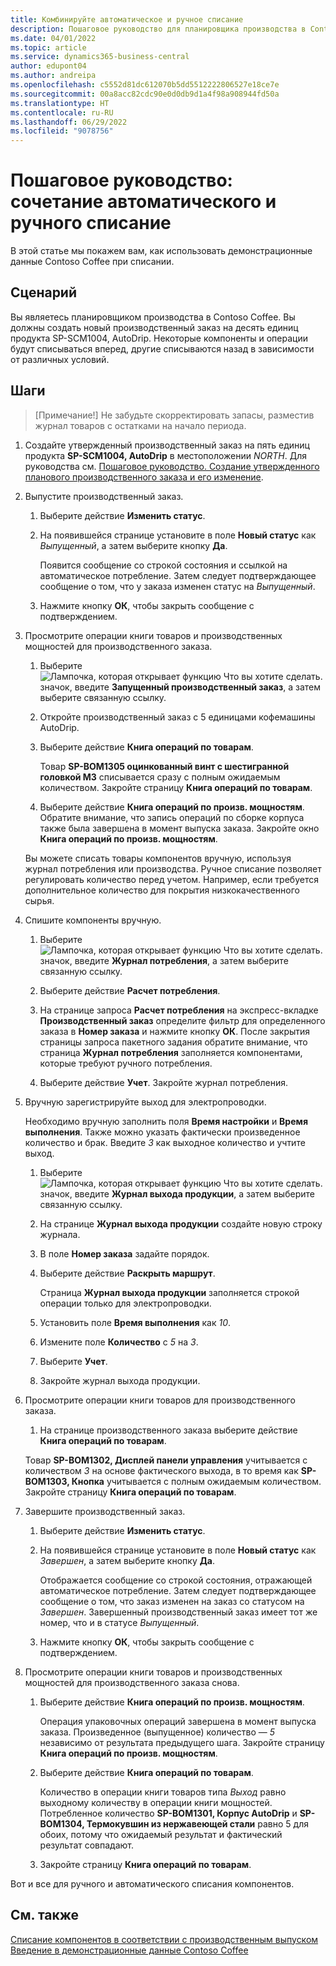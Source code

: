 ```yaml
---
title: Комбинируйте автоматическое и ручное списание
description: Пошаговое руководство для планировщика производства в Contoso Coffee, который хочет совместить автоматическое и ручное списание.
ms.date: 04/01/2022
ms.topic: article
ms.service: dynamics365-business-central
author: edupont04
ms.author: andreipa
ms.openlocfilehash: c5552d81dc612070b5dd5512222806527e18ce7e
ms.sourcegitcommit: 00a8acc82cdc90e0d0db9d1a4f98a908944fd50a
ms.translationtype: HT
ms.contentlocale: ru-RU
ms.lasthandoff: 06/29/2022
ms.locfileid: "9078756"
---
```

# <a name="walkthrough-combine-automatic-and-manual-flushing"></a>Пошаговое руководство: сочетание автоматического и ручного списание

В этой статье мы покажем вам, как использовать демонстрационные данные Contoso Coffee при списании.  

## <a name="scenario"></a>Сценарий

Вы являетесь планировщиком производства в Contoso Coffee. Вы должны создать новый производственный заказ на десять единиц продукта SP-SCM1004, AutoDrip. Некоторые компоненты и операции будут списываться вперед, другие списываются назад в зависимости от различных условий.

## <a name="steps"></a>Шаги

> [Примечание!] Не забудьте скорректировать запасы, разместив журнал товаров с остатками на начало периода.

1. Создайте утвержденный производственный заказ на пять единиц продукта **SP-SCM1004, AutoDrip** в местоположении *NORTH*. Для руководства см. [Пошаговое руководство. Создание утвержденного планового производственного заказа и его изменение](create-firm-planned-production-order-change.md).  

2. Выпустите производственный заказ.

    1. Выберите действие **Изменить статус**.  

    2. На появившейся странице установите в поле **Новый статус** как *Выпущенный*, а затем выберите кнопку **Да**.  

        Появится сообщение со строкой состояния и ссылкой на автоматическое потребление. Затем следует подтверждающее сообщение о том, что у заказа изменен статус на *Выпущенный*.  

    3. Нажмите кнопку **ОК**, чтобы закрыть сообщение с подтверждением.

3. Просмотрите операции книги товаров и производственных мощностей для производственного заказа.

    1. Выберите ![Лампочка, которая открывает функцию Что вы хотите сделать.](../media/ui-search/search_small.png "Что вы хотите сделать") значок, введите **Запущенный производственный заказ**, а затем выберите связанную ссылку.  

    2. Откройте производственный заказ с 5 единицами кофемашины AutoDrip.  

    3. Выберите действие **Книга операций по товарам**.  

        Товар **SP-BOM1305 оцинкованный винт с шестигранной головкой M3** списывается сразу с полным ожидаемым количеством. Закройте страницу **Книга операций по товарам**.  

    4. Выберите действие **Книга операций по произв. мощностям**.  Обратите внимание, что запись операций по сборке корпуса также была завершена в момент выпуска заказа. Закройте окно **Книга операций по произв. мощностям**.

    Вы можете списать товары компонентов вручную, используя журнал потребления или производства. Ручное списание позволяет регулировать количество перед учетом. Например, если требуется дополнительное количество для покрытия низкокачественного сырья.
4. Спишите компоненты вручную.  
    1. Выберите ![Лампочка, которая открывает функцию Что вы хотите сделать.](../media/ui-search/search_small.png "Что вы хотите сделать") значок, введите **Журнал потребления**, а затем выберите связанную ссылку.  

    2. Выберите действие **Расчет потребления**.  

    3. На странице запроса **Расчет потребления** на экспресс-вкладке **Производственный заказ** определите фильтр для определенного заказа в **Номер заказа** и нажмите кнопку **ОК**. После закрытия страницы запроса пакетного задания обратите внимание, что страница **Журнал потребления** заполняется компонентами, которые требуют ручного потребления.

    4. Выберите действие **Учет**. Закройте журнал потребления.

5. Вручную зарегистрируйте выход для электропроводки.  

    Необходимо вручную заполнить поля **Время настройки** и **Время выполнения**. Также можно указать фактически произведенное количество и брак. Введите *3* как выходное количество и учтите выход.

    1. Выберите ![Лампочка, которая открывает функцию Что вы хотите сделать.](../media/ui-search/search_small.png "Что вы хотите сделать") значок, введите **Журнал выхода продукции**, а затем выберите связанную ссылку.  

    2. На странице **Журнал выхода продукции** создайте новую строку журнала.  

    3. В поле **Номер заказа** задайте порядок.  

    4. Выберите действие **Раскрыть маршрут**.  

        Страница **Журнал выхода продукции** заполняется строкой операции только для электропроводки.

    5. Установить поле **Время выполнения** как *10*.  

    6. Измените поле **Количество** с *5* на *3*.

    7. Выберите **Учет**.  
    8. Закройте журнал выхода продукции.

6. Просмотрите операции книги товаров для производственного заказа.

    1. На странице производственного заказа выберите действие **Книга операций по товарам**.  

    Товар **SP-BOM1302, Дисплей панели управления** учитывается с количеством *3* на основе фактического выхода, в то время как **SP-BOM1303, Кнопка** учитывается с полным ожидаемым количеством. Закройте страницу **Книга операций по товарам**.

7. Завершите производственный заказ.  

    1. Выберите действие **Изменить статус**.
    2. На появившейся странице установите в поле **Новый статус** как *Завершен*, а затем выберите кнопку **Да**.  

        Отображается сообщение со строкой состояния, отражающей автоматическое потребление. Затем следует подтверждающее сообщение о том, что заказ изменен на заказ со статусом на *Завершен*. Завершенный производственный заказ имеет тот же номер, что и в статусе *Выпущенный*.
    3. Нажмите кнопку **ОК**, чтобы закрыть сообщение с подтверждением.

8. Просмотрите операции книги товаров и производственных мощностей для производственного заказа снова.

    1. Выберите действие **Книга операций по произв. мощностям**.  

        Операция упаковочных операций завершена в момент выпуска заказа. Произведенное (выпущенное) количество — *5* независимо от результата предыдущего шага. Закройте страницу **Книга операций по произв. мощностям**.

    2. Выберите действие **Книга операций по товарам**.  

        Количество в операции книги товаров типа *Выход* равно выходному количеству в операции книги мощностей. Потребленное количество **SP-BOM1301, Корпус AutoDrip** и **SP-BOM1304, Термокувшин из нержавеющей стали** равно 5 для обоих, потому что ожидаемый результат и фактический результат совпадают. 

    3. Закройте страницу **Книга операций по товарам**.  

Вот и все для ручного и автоматического списания компонентов.

## <a name="see-also"></a>См. также

[Списание компонентов в соответствии с производственным выпуском](../production-how-to-flush-components-according-to-operation-output.md)  
[Введение в демонстрационные данные Contoso Coffee](contoso-coffee-intro.md)  
